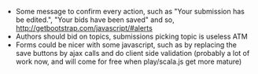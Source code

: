 - Some message to confirm every action, such as "Your submission has be edited.", "Your bids have been saved" and so, http://getbootstrap.com/javascript/#alerts
- Authors should bid on topics, submissions picking topic is useless ATM
- Forms could be nicer with some javascript, such as by replacing the save buttons by ajax calls and do client side validation (probably a lot of work now, and will come for free when play/scala.js get more mature)
